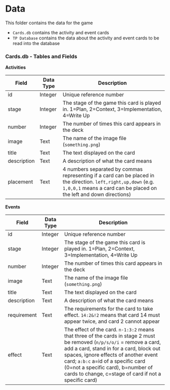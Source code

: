 # Data

This folder contains the data for the game
- `Cards.db` contains the activity and event cards
- `TP Database` contains the data about the activity and event cards to be read into the database


### Cards.db - Tables and Fields
**Activities**

| Field | Data Type | Description |
|-|-|-|
| id | Integer | Unique reference number |
| stage | Integer | The stage of the game this card is played in. 1=Plan, 2=Context, 3=Implementation, 4=Write Up |
| number | Integer | The number of times this card appears in the deck |
| image | Text | The name of the image file (`something.png`) |
| title | Text | The text displayed on the card |
| description | Text | A description of what the card means |
| placement | Text | 4 numbers separated by commas representing if a card can be placed in the direction. `left,right,up,down` (e.g. `1,0,0,1` means a card can be placed on the left and down directions)|



**Events**

| Field | Data Type | Description |
|-|-|-|
| id | Integer | Unique reference number |
| stage | Integer | The stage of the game this card is played in. 1=Plan, 2=Context, 3=Implementation, 4=Write Up |
| number | Integer | The number of times this card appears in the deck |
| image | Text | The name of the image file (`something.png`) |
| title | Text | The text displayed on the card |
| description | Text | A description of what the card means |
| requirement | Text | The requirements for the card to take effect. `14:2&!2` means that card 14 must appear twice, and card 2 cannot appear |
| effect | Text | The effect of the card. `n-1:3:2` means that three of the cards in stage 2 must be removed (`n/p/s/o/i` = remove a card, add a card, stand in for a card, block out spaces, ignore effects of another event card; `a:b:c` a=id of a specific card (0=not a specific card), b=number of cards to change, c=stage of card if not a specific card) |
